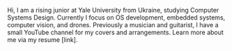 Hi, I am a rising junior at Yale University from Ukraine, studying Computer Systems Design. Currently I focus on OS development, embedded systems, computer vision, and drones. Previously a musician and guitarist, I have a small YouTube channel for my covers and arrangements. Learn more about me via my resume [link].
